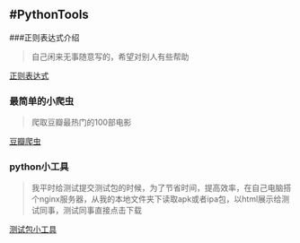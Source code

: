 #PythonTools
---

###正则表达式介绍

> 自己闲来无事随意写的，希望对别人有些帮助

[正则表达式](https://github.com/Hunter-HYB/PythonDemo/blob/master/%E6%AD%A3%E5%88%99%E8%A1%A8%E8%BE%BE%E5%BC%8F.md)

### 最简单的小爬虫
> 爬取豆瓣最热门的100部电影

[豆瓣爬虫](https://github.com/Hunter-HYB/PythonDemo/tree/master/doubanCrawler)


### python小工具
> 我平时给测试提交测试包的时候，为了节省时间，提高效率，在自己电脑搭个nginx服务器，从我的本地文件夹下读取apk或者ipa包，以html展示给测试同事，测试同事直接点击下载

[测试包小工具](https://github.com/Hunter-HYB/PythonTools/tree/master/python%E5%86%99%E5%85%A5html%E6%96%87%E4%BB%B6)